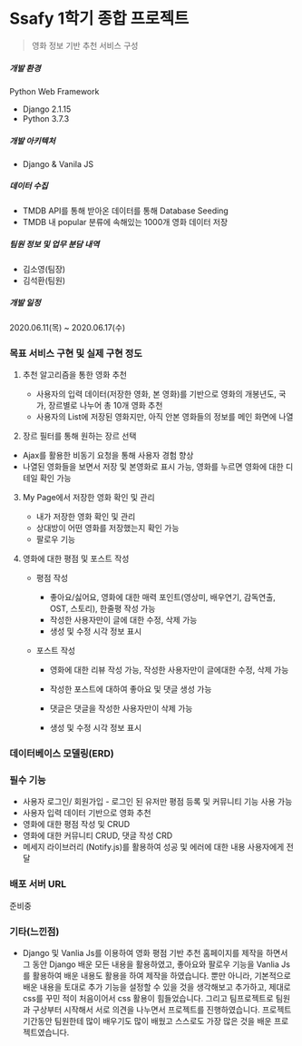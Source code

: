 # Ssafy 1학기 종합 프로젝트

> 영화 정보 기반 추천 서비스 구성

##### 개발 환경 

Python Web Framework

- Django 2.1.15
- Python 3.7.3

##### 개발 아키텍처

- Django & Vanila JS

##### 데이터 수집

- TMDB API를 통해 받아온 데이터를 통해 Database Seeding
- TMDB 내 popular 분류에 속해있는 1000개 영화 데이터 저장

##### 팀원 정보 및 업무 분담 내역

- 김소영(팀장)
- 김석환(팀원)

##### 개발 일정

2020.06.11(목) ~ 2020.06.17(수)



###  목표 서비스 구현 및 실제 구현 정도 

1. 추천 알고리즘을 통한 영화 추천

   - 사용자의 입력 데이터(저장한 영화, 본 영화)를 기반으로 영화의 개봉년도, 국가, 장르별로 나누어 총 10개 영화 추천
   - 사용자의 List에 저장된 영화지만, 아직 안본 영화들의 정보를 메인 화면에 나열

2.  장르 필터를 통해 원하는 장르 선택

   -  Ajax를 활용한 비동기 요청을 통해 사용자 경험 향상
   - 나열된 영화들을 보면서 저장 및 본영화로 표시 가능, 영화를 누르면 영화에 대한 디테일 확인 가능

3. My Page에서 저장한 영화 확인 및 관리

   - 내가 저장한 영화 확인 및 관리
   - 상대방이 어떤 영화를 저장했는지 확인 가능
   - 팔로우 기능

4. 영화에 대한 평점 및 포스트 작성

   - 평점 작성

     - 좋아요/싫어요, 영화에 대한 매력 포인트(영상미, 배우연기, 감독연출, OST, 스토리), 한줄평 작성 가능
     - 작성한 사용자만이 글에 대한 수정, 삭제 가능
     - 생성 및 수정 시각 정보 표시

   - 포스트 작성

     - 영화에 대한 리뷰 작성 가능, 작성한 사용자만이 글에대한 수정, 삭제 가능

     - 작성한 포스트에 대하여 좋아요 및 댓글 생성 가능

     - 댓글은  댓글을 작성한 사용자만이 삭제 가능

     - 생성 및 수정 시각 정보 표시

       

###  데이터베이스 모델링(ERD)

###  필수 기능

- 사용자 로그인/ 회원가입 - 로그인 된 유저만 평점 등록 및 커뮤니티 기능 사용 가능
- 사용자 입력 데이터 기반으로 영화 추천
- 영화에 대한 평점 작성 및  CRUD
- 영화에 대한 커뮤니티 CRUD, 댓글 작성 CRD
- 메세지 라이브러리 (Notify.js)를 활용하여 성공 및 에러에 대한 내용 사용자에게 전달

 ### 배포 서버 URL

준비중



 ### 기타(느낀점)

-  Django 및 Vanlia Js를 이용하여 영화 평점 기반 추천 홈페이지를 제작을 하면서 그 동안 Django 배운 모든 내용을 활용하였고, 좋아요와 팔로우 기능을 Vanlia Js를 활용하여 배운 내용도 활용을 하여 제작을 하였습니다. 뿐만 아니라, 기본적으로 배운 내용을 토대로 추가 기능을 설정할 수 있을 것을 생각해보고 추가하고, 제대로 css를 꾸민 적이 처음이어서 css 활용이 힘들었습니다. 그리고 팀프로젝트로 팀원과 구상부터 시작해서 서로 의견을 나누면서 프로젝트를 진행하였습니다. 프로젝트 기간동안 팀원한테 많이 배우기도 많이 배웠고 스스로도 가장 많은 것을 배운 프로젝트였습니다.